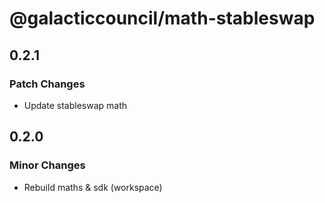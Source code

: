 # @galacticcouncil/math-stableswap

## 0.2.1

### Patch Changes

- Update stableswap math

## 0.2.0

### Minor Changes

- Rebuild maths & sdk (workspace)
